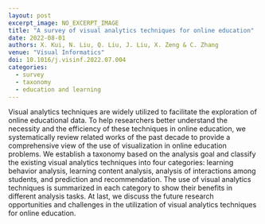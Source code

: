 ```yaml
---
layout: post
excerpt_image: NO_EXCERPT_IMAGE
title: "A survey of visual analytics techniques for online education"
date: 2022-08-01
authors: X. Kui, N. Liu, Q. Liu, J. Liu, X. Zeng & C. Zhang
venue: "Visual Informatics"
doi: 10.1016/j.visinf.2022.07.004
categories:
  - survey
  - taxonomy
  - education and learning
---
```

Visual analytics techniques are widely utilized to facilitate the exploration of online educational data. To help researchers better understand the necessity and the efficiency of these techniques in online education, we systematically review related works of the past decade to provide a comprehensive view of the use of visualization in online education problems. We establish a taxonomy based on the analysis goal and classify the existing visual analytics techniques into four categories: learning behavior analysis, learning content analysis, analysis of interactions among students, and prediction and recommendation. The use of visual analytics techniques is summarized in each category to show their benefits in different analysis tasks. At last, we discuss the future research opportunities and challenges in the utilization of visual analytics techniques for online education.
